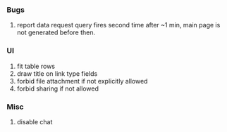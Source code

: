 ### Bugs
1. report data request query fires second time after ~1 min, main page is not generated before then. 

### UI
1. fit table rows
2. draw title on link type fields
3. forbid file attachment if not explicitly allowed
4. forbid sharing if not allowed

### Misc
1. disable chat
